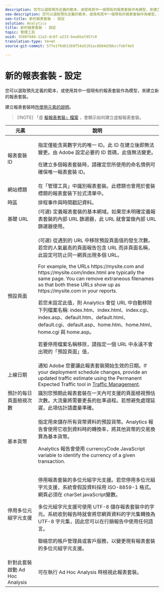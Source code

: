 ```yaml
---
description: 您可以選取預先定義的範本，或使用其中一個現有的報表套裝作為模型，來建立新的報表套裝。
seo-description: 您可以選取預先定義的範本，或使用其中一個現有的報表套裝作為模型，來建立新的報表套裝。
seo-title: 新的報表套裝 - 設定
solution: Analytics
title: 新的報表套裝 - 設定
topic: 管理工具
uuid: 3508f684-11a3-4c8f-a233-bea6bafd57c0
translation-type: tm+mt
source-git-commit: 57fe1f6d613b9f54a5191ac8684d36bccfebf4e5

---
```



# 新的報表套裝 - 設定

您可以選取預先定義的範本，或使用其中一個現有的報表套裝作為模型，來建立新的報表套裝。

建立報表套裝時[所使用元素的說明](/help/admin/c-manage-report-suites/c-new-report-suite/t-create-a-report-suite.md)。

> [!NOTE] 「虛 [擬報表套裝」檔案](/help/components/vrs/c-workflow-vrs/vrs-create.md) ，會顯示如何建立虛擬報表套裝。

<table id="table_F739FBD8DB8D409E916F12F61C5953D0"> 
 <thead> 
  <tr> 
   <th colname="col1" class="entry"> 元素 </th> 
   <th colname="col2" class="entry"> 說明 </th> 
  </tr> 
 </thead>
 <tbody> 
  <tr> 
   <td colname="col1"> <span class="wintitle"> 報表套裝 ID </span> </td> 
   <td colname="col2"> <p>指定僅能含英數字元的唯一 ID。此 ID 在建立後即無法變更。由 Adobe 設定必要的 ID 首碼，此值無法變更。 </p> <p>在建立多個報表套裝時，請確定您所使用的命名慣例可確保唯一報表套裝 ID。 </p> </td> 
  </tr> 
  <tr> 
   <td colname="col1"> <span class="wintitle"> 網站標題</span> </td> 
   <td colname="col2">在「<span class="wintitle">管理工具</span>」中識別報表套裝。此標題也會用於套裝標題的<span class="wintitle">報表套裝</span>下拉式清單中。 </td> 
  </tr> 
  <tr> 
   <td colname="col1"> <span class="wintitle"> 時區</span> </td> 
   <td colname="col2"> 排程事件與時間戳記資料。 </td> 
  </tr> 
  <tr> 
   <td colname="col1"> <span class="wintitle"> 基礎 URL</span> </td> 
   <td colname="col2"> (可選) 定義報表套裝的基本網域。如果您未明確定義報表套裝的內部 URL 篩選器，此 URL 就會當做內部 URL 篩選器使用。 </td> 
  </tr> 
  <tr> 
   <td colname="col1"> <span class="wintitle"> 預設頁面</span> </td> 
   <td colname="col2"> <p>(可選) 從遇到的 URL 中移除<span class="wintitle">預設頁面</span>值的發生次數。若您的<span class="wintitle">人氣最高的頁面</span>報告包含 URL 而非頁面名稱，此設定可防止同一網頁出現多個 URL。 </p> <p>For example, the URLs<span class="filepath"> https://mysite.com</span> and <span class="filepath"> https://mysite.com/index.html</span> are typically the same page. You can remove extraneous filenames so that both these URLs show up as <span class="filepath"> https://mysite.com</span> in your reports. </p> <p>若您未設定此值，則 Analytics 會從 URL 中自動移除下列檔案名稱: <span class="filepath">index.htm</span>、<span class="filepath">index.html</span>、<span class="filepath">index.cgi</span>、<span class="filepath">index.asp</span>、<span class="filepath">default.htm</span>、<span class="filepath">default.html</span>、<span class="filepath">default.cgi</span>、<span class="filepath">default.asp</span>、<span class="filepath">home.htm</span>、<span class="filepath">home.html</span>、<span class="filepath">home.cgi</span> 與 <span class="filepath">home.asp</span>。 </p> <p>若要停用檔案名稱移除，請指定一個 URL 中永遠不會出現的「預設頁面」值， </p> </td> 
  </tr> 
  <tr> 
   <td colname="col1"> <p>上線日期 </p> </td> 
   <td colname="col2">通知 Adobe 您要讓此報表套裝開始生效的日期。If your deployment schedule changes, provide an updated traffic estimate using the <span class="wintitle"> Permanent Expected Traffic</span> tool in <a href="/help/admin/c-traffic-management/traffic-management.md"> Traffic Management</a>. </td> 
  </tr> 
  <tr> 
   <td colname="col1"> <span class="wintitle"> 預計的每日頁面檢視次數</span> </td> 
   <td colname="col2"> 識別您預期此報表套裝在一天內可支援的頁面檢視預估次數。大流量將需要更長的批準過程。若想避免處理延遲，此項估計請盡量準確。 </td> 
  </tr> 
  <tr> 
   <td colname="col1"> <span class="wintitle"> 基本貨幣</span> </td> 
   <td colname="col2"> <p>指定用來儲存所有貨幣資料的預設貨幣。Analytics 報告會使用它收到資料時的轉換率，將其他貨幣的交易換算為基本貨幣。 </p> <p> Analytics 報告會使用 <span class="varname"> currencyCode</span> JavaScript variable to identify the currency of a given transaction. </p> </td> 
  </tr> 
  <tr> 
   <td colname="col1"> <span class="wintitle">停用多位元組字元支援</span> </td> 
   <td colname="col2"> <p>停用報表套裝的多位元組字元支援。若您停用多位元組字元支援，系統會假設資料採用 ISO-8859-1 格式。網頁必須在 <span class="varname"> charSet</span> javaScript變數。 </p> <p>多位元組字元支援可使用 UTF-8 儲存報表套裝中的字元。系統收到報告時就會將您網頁資料的字元集轉換為 UTF-8 字元集，因此您可以在行銷報告中使用任何語言。 </p> <p>聯絡您的帳戶管理員或客戶服務，以變更現有報表套裝的多位元組字元支援。 </p> </td> 
  </tr> 
  <tr> 
   <td colname="col1"> <span class="wintitle"> 針對此套裝啟動 Ad Hoc Analysis</span> </td> 
   <td colname="col2"> 可在執行 Ad Hoc Analysis 時檢視此報表套裝。 </td> 
  </tr> 
 </tbody> 
</table>

